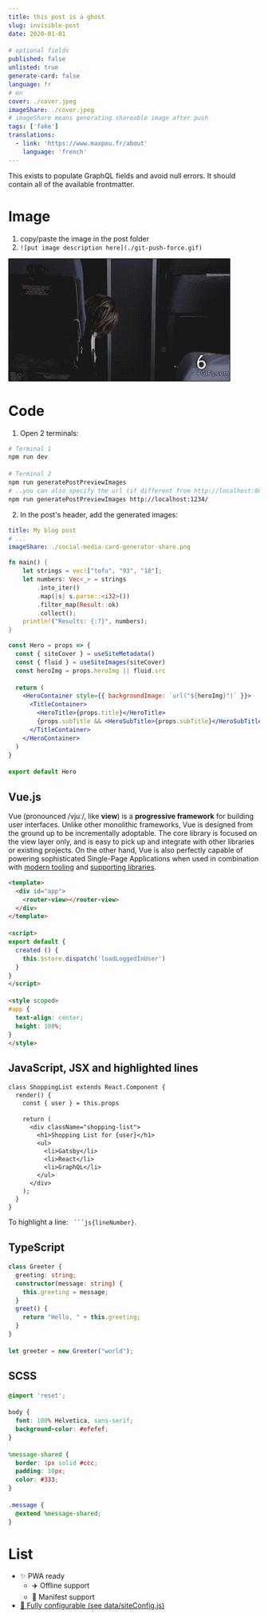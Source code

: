 ```yaml
---
title: this post is a ghost
slug: invisible-post
date: 2020-01-01

# optional fields
published: false
unlisted: true
generate-card: false
language: fr
# en
cover: ./cover.jpeg
imageShare: ./cover.jpeg
# imageShare means generating shareable image after push
tags: ['fake']
translations:
  - link: 'https://www.maxpou.fr/about'
    language: 'french'
---
```


This exists to populate GraphQL fields and avoid null errors. It should contain
all of the available frontmatter.

# Image
1. copy/paste the image in the post folder
2. `![put image description here](./git-push-force.gif)`

![a funny gif](./git-push-force.gif)



# Code

1. Open 2 terminals:
  ```bash
  # Terminal 1
  npm run dev

  # Terminal 2
  npm run generatePostPreviewImages
  # ..you can also specify the url (if different from http://localhost:8000/)
  npm run generatePostPreviewImages http://localhost:1234/
  ```
2. In the post's header, add the generated images:
  ```yaml
  title: My blog post
  # ...
  imageShare: ./social-media-card-generator-share.png
  ```

  
```rust
fn main() {
    let strings = vec!["tofu", "93", "18"];
    let numbers: Vec<_> = strings
        .into_iter()
        .map(|s| s.parse::<i32>())
        .filter_map(Result::ok)
        .collect();
    println!("Results: {:?}", numbers);
}
```



```jsx
const Hero = props => {
  const { siteCover } = useSiteMetadata()
  const { fluid } = useSiteImages(siteCover)
  const heroImg = props.heroImg || fluid.src

  return (
    <HeroContainer style={{ backgroundImage: `url("${heroImg}")` }}>
      <TitleContainer>
        <HeroTitle>{props.title}</HeroTitle>
        {props.subTitle && <HeroSubTitle>{props.subTitle}</HeroSubTitle>}
      </TitleContainer>
    </HeroContainer>
  )
}

export default Hero
```


## Vue.js


Vue (pronounced /vjuː/, like **view**) is a **progressive framework** for building user interfaces. Unlike other monolithic frameworks, Vue is designed from the ground up to be incrementally adoptable. The core library is focused on the view layer only, and is easy to pick up and integrate with other libraries or existing projects. On the other hand, Vue is also perfectly capable of powering sophisticated Single-Page Applications when used in combination with [modern tooling](single-file-components.html) and [supporting libraries](https://github.com/vuejs/awesome-vue#components--libraries).

```html
<template>
  <div id="app">
    <router-view></router-view>
  </div>
</template>

<script>
export default {
  created () {
    this.$store.dispatch('loadLoggedInUser')
  }
}
</script>

<style scoped>
#app {
  text-align: center;
  height: 100%;
}
</style>
```

## JavaScript, JSX and highlighted lines

```js{7}
class ShoppingList extends React.Component {
  render() {
    const { user } = this.props

    return (
      <div className="shopping-list">
        <h1>Shopping List for {user}</h1>
        <ul>
          <li>Gatsby</li>
          <li>React</li>
          <li>GraphQL</li>
        </ul>
      </div>
    );
  }
}
```

To highlight a line: ` ```js{lineNumber}`.

## TypeScript

```typescript
class Greeter {
  greeting: string;
  constructor(message: string) {
    this.greeting = message;
  }
  greet() {
    return "Hello, " + this.greeting;
  }
}

let greeter = new Greeter("world");
```


## SCSS

```scss
@import 'reset';

body {
  font: 100% Helvetica, sans-serif;
  background-color: #efefef;
}

%message-shared {
  border: 1px solid #ccc;
  padding: 10px;
  color: #333;
}

.message {
  @extend %message-shared;
}
```


# List
- ✨ PWA ready
  - ✈️ Offline support
  - 📃 Manifest support 
- [🔧 Fully configurable (see data/siteConfig.js)](./data/siteConfig.js)